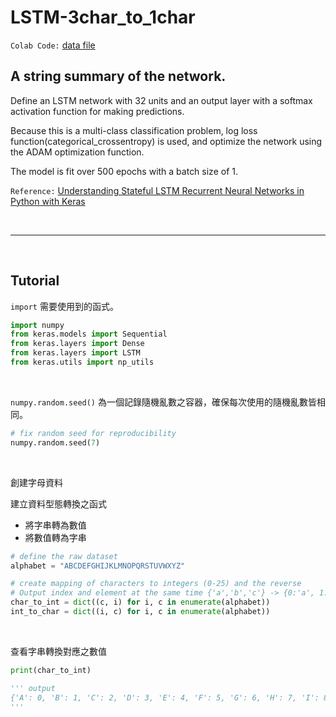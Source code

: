 # LSTM-3char_to_1char

`Colab Code:` [data file](https://colab.research.google.com/drive/11iRgS-N9rwc6UJM1tSxFKoRZQ96skrt-?usp=sharing)

## A string summary of the network.

Define an LSTM network with 32 units and an output layer with a softmax activation function for making predictions.

Because this is a multi-class classification problem, log loss function(categorical_crossentropy) is used, and optimize the network using the ADAM optimization function.

The model is fit over 500 epochs with a batch size of 1.

`Reference:` [Understanding Stateful LSTM Recurrent Neural Networks in Python with Keras](https://machinelearningmastery.com/understanding-stateful-lstm-recurrent-neural-networks-python-keras/)

<br>

<hr>

<br>

## Tutorial

`import` 需要使用到的函式。

``` python
import numpy  
from keras.models import Sequential  
from keras.layers import Dense  
from keras.layers import LSTM  
from keras.utils import np_utils 
```

<br>

`numpy.random.seed()` 為一個記錄隨機亂數之容器，確保每次使用的隨機亂數皆相同。

```python
# fix random seed for reproducibility  
numpy.random.seed(7)
```

<br>

創建字母資料

建立資料型態轉換之函式
* 將字串轉為數值
* 將數值轉為字串

```python
# define the raw dataset  
alphabet = "ABCDEFGHIJKLMNOPQRSTUVWXYZ"  

# create mapping of characters to integers (0-25) and the reverse
# Output index and element at the same time {'a','b','c'} -> {0:'a', 1:'b', 2:'c'}
char_to_int = dict((c, i) for i, c in enumerate(alphabet))  
int_to_char = dict((i, c) for i, c in enumerate(alphabet))  
```

<br>

查看字串轉換對應之數值

```python
print(char_to_int)

''' output
{'A': 0, 'B': 1, 'C': 2, 'D': 3, 'E': 4, 'F': 5, 'G': 6, 'H': 7, 'I': 8, 'J': 9, 'K': 10, 'L': 11, 'M': 12, 'N': 13, 'O': 14, 'P': 15, 'Q': 16, 'R': 17, 'S': 18, 'T': 19, 'U': 20, 'V': 21, 'W': 22, 'X': 23, 'Y': 24, 'Z': 25}
'''
```

